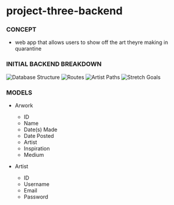 # project-three-backend

### CONCEPT
* web app that allows users to show off the art theyre making in quarantine

### INITIAL BACKEND BREAKDOWN
![Database Structure](https://i.imgur.com/mODGVcb.jpg)
![Routes](https://i.imgur.com/lB9tMUL.jpg)
![Artist Paths](https://i.imgur.com/vcjR8wk.jpg)
![Stretch Goals](https://i.imgur.com/LYpg64X.jpg)

### MODELS
* Arwork
	* ID
	* Name 
	* Date(s) Made
	* Date Posted
	* Artist
	* Inspiration
	* Medium

* Artist
	* ID
	* Username
	* Email
	* Password

